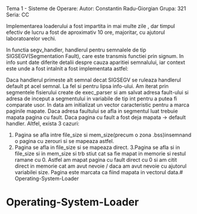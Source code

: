 Tema 1 - Sisteme de Operare:
Autor: Constantin Radu-Giorgian 
Grupa: 321
Seria: CC

Implementarea loaderului a fost impartita in mai multe zile , dar timpul efectiv de lucru a fost de aproximativ 10 ore, majoritar, cu ajutorul laboratoarelor vechi.

In functia segv_handler, handlerul pentru semnalele de tip SIGSEGV(Segmentation Fault), care este transmis functiei prin signum. In info sunt date diferite detalii despre cauza aparitiei semnalului, iar context este unde a fost intalnit a fost implementata astfel:

Daca handlerul primeste alt semnal decat SIGSEGV se ruleaza handlerul default pt acel semnal. La fel si pentru lipsa info-ului.
Am iterat prin segmentele fisierului create de exec_parser si am salvat adresa fault-ului si adresa de inceput a segmentului in variabile de tip int pentru a putea fi comparate usor. In data am initializat un vector caracteristic pentru a marca paginile mapate.
Daca adresa faultului se afla in segmentul luat trebuie mapata pagina cu fault. Daca pagina cu fault a fost deja mapata -> default handler. 
Altfel, exista 3 cazuri:
1. Pagina se afla intre file_size si mem_size(precum o zona .bss)insemnand o pagina cu zerouri si se mapeaza astfel.
2. Pagina se afla in file_size si se mapeaza direct.
3.Pagina se afla si in file_size si in mem_size si trb stiut cat sa fie mapat in memorie si restul ramane cu 0.
Astfel am mapat pagina cu fault direct cu 0 si am citit direct in memorie cat am avut nevoie / daca am avut nevoie cu ajutorul variabilei size.
Pagina este marcata ca fiind mapata in vectorul data.# Operating-System-Loader
# Operating-System-Loader
